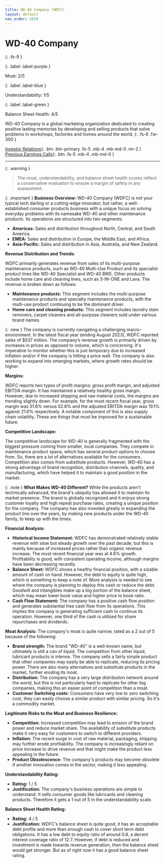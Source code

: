 ```yaml
---
title: WD-40 Company (WDFC)
layout: default
nav_order: 1629
---
```


# WD-40 Company
{: .fs-9 }

{: .label .label-purple }

Moat: 2/5

{: .label .label-blue }

Understandability: 1/5

{: .label .label-green }

Balance Sheet Health: 4/5

WD-40 Company is a global marketing organization dedicated to creating positive lasting memories by developing and selling products that solve problems in workshops, factories and homes around the world.
{: .fs-6 .fw-300 }

[Investor Relations](https://www.google.com/search?q=WDFC+investor+relations){: .btn .btn-primary .fs-5 .mb-4 .mb-md-0 .mr-2 }
[Previous Earnings Calls](https://discountingcashflows.com/company/WDFC/transcripts/){: .btn .fs-5 .mb-4 .mb-md-0 }

---

{: .warning }
>The moat, understandability, and balance sheet health scores reflect a conservative evaluation to ensure a margin of safety in any assessment.



{: .important }
**Business Overview:**
WD-40 Company (WDFC) is not your typical tech darling or a cutting-edge innovator, but rather, a well-established consumer products business with a unique focus on solving everyday problems with its namesake WD-40 and other maintenance products. Its operations are structured into two segments:
*   **Americas:** Sales and distribution throughout North, Central, and South America.
*   **EMEA:** Sales and distribution in Europe, the Middle East, and Africa.
*  **Asia-Pacific:** Sales and distribution in Asia, Australia, and New Zealand.

**Revenue Distribution and Trends:**

WDFC primarily generates revenue from sales of its multi-purpose maintenance products, such as WD-40 Multi-Use Product and its specialist product lines like WD-40 Specialist and WD-40 BIKE. Other products include home care and cleaning lines, such as 3-IN-ONE and Lava. The revenue is broken down as follows:
*   **Maintenance products:** This segment includes the multi-purpose maintenance products and specialty maintenance products, with the multi-use product continuing to be the dominant driver.
*   **Home care and cleaning products:** This segment includes laundry stain removers, carpet cleaners and all-purpose cleaners sold under various brand names.

{: .new }
The company is currently navigating a challenging macro-environment. In the latest fiscal year (ending August 2023), WDFC reported sales of $537 million. The company’s revenue growth is primarily driven by increases in prices as opposed to volume, which is concerning. It's imperative to monitor whether this is just temporary due to increased inflation and/or if the company is hitting a price wall. The company is also working to expand into emerging markets, where growth rates should be higher.

**Margins:**

WDFC reports two types of profit margins: gross profit margin, and adjusted EBITDA margin. It has maintained a relatively healthy gross margin. However, due to increased shipping and raw material costs, the margins are trending slightly down. For example, for the most recent fiscal year, gross margin was 51.6% versus 52.8% and the adjusted EBITDA margin was 19.1% against 21.6% respectively. A notable component of this is also supply chain volatility. These are things that must be improved for a sustainable future.

**Competitive Landscape:**

The competitive landscape for WD-40 is generally fragmented with the biggest pressure coming from smaller, local companies. They compete in maintenance product space, which has several product options to choose from. So, there are a lot of alternatives available for the consumers. Competition also comes from substitute products. However, WD-40 has a strong advantage of brand recognition, distribution channels, quality, and manufacturing, which have helped it to maintain a good position in the market.

{: .note }
**What Makes WD-40 Different?**
While the products aren't technically advanced, the brand's ubiquity has allowed it to maintain its market presence. The brand is globally recognized and it enjoys strong customer loyalty and high repeat purchase rates, creating a unique position for the company. The company has also invested greatly in expanding the product line over the years, by making new products under the WD-40 family, to keep up with the times.

**Financial Analysis:**

*   **Historical Income Statement:** WDFC has demonstrated relatively stable revenue with slow but steady growth over the past decade, but this is mainly because of increased prices rather than organic revenue increase. The most recent financial year was at 4.6% growth. Profitability is good, with consistent operating income, although margins have been decreasing recently.
*   **Balance Sheet:** WDFC shows a healthy financial position, with a sizable amount of cash on hand. However, the debt to equity is quite high, which is something to keep a note of. More analysis is needed to see where the company is planning to deploy this cash or reduce the debt. Goodwill and intangibles make up a big portion of the balance sheet, which may mean lower book value and higher price to book ratio.
*  **Cash Flow Statement:** The company has a positive cash flow position and generates substantial free cash flow from its operations. This implies the company is generating sufficient cash to continue its operation. However, one third of the cash is utilized for share repurchases and dividends.

**Moat Analysis:**
The company's moat is quite narrow, rated as a 2 out of 5 because of the following:
*   **Brand strength:** The brand "WD-40" is a well-known name, but ultimately is still a can of liquid. The competition from other liquid, lubricant products is intense. The company sells a fairly simple product that other companies may easily be able to replicate, reducing its pricing power. There are also many alternatives and substitute products in the market, further eroding its moat.
*  **Distribution:** The company has a very large distribution network around the world, but this is not particularly hard to replicate for other big companies, making this an easier point of competition than a moat.
*   **Customer Switching costs**: Consumers have very low to zero switching cost, they can easily choose a similar product with similar pricing. So it's a commodity market.

**Legitimate Risks to the Moat and Business Resilience:**
*   **Competition:** Increased competition may lead to erosion of the brand power and reduce market share. The availability of substitute products make it very easy for customers to switch to different providers.
*  **Inflation:** The recent surge in cost of raw material, packaging, shipping may further erode profitability. The company is increasingly reliant on price increase to drive revenue and that might make the product less appealing in the future.
*   **Product Obsolescence:** The company's products may become obsolete if another innovation comes in the sector, making it less appealing.

**Understandability Rating:**

*   **Rating:** 1 / 5
*  **Justification:** The company's business operations are simple to understand. It sells consumer goods like lubricants and cleaning products. Therefore it gets a 1 out of 5 in the understandability scale.

**Balance Sheet Health Rating:**
*   **Rating:** 4 / 5
*   **Justification:** WDFC's balance sheet is quite good, it has an acceptable debt profile and more than enough cash to cover short term debt obligations. It has a low debt to equity ratio of around 0.8, a decent interest coverage ratio of 12.7. However, if debt is reduced and investment is made towards revenue generation, then the balance sheet would get stronger. But as of right now it has a good balance sheet rating.
